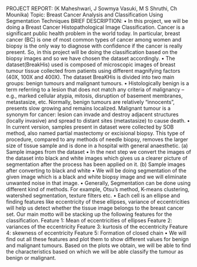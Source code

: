 PROJECT REPORT:
(K Maheshwari, J Sowmya Vasuki, M S Shruthi, Ch Mounika)
Topic: Breast Cancer Analysis and Classification Using Segmentation Techniques
BRIEF DESCRIPTION: • In this project, we will be doing a Breast Cancer Histopathological Image Classification. Cancer is a significant public health problem in the world today. In particular, breast cancer (BC) is one of most common types of cancer among women and biopsy is the only way to diagnose with confidence if the cancer is really present. So, in this project will be doing the classification based on the biopsy images and so we have chosen the dataset accordingly. • The dataset(BreakHis) used is composed of microscopic images of breast tumour tissue collected from patients using different magnifying factors (40X, 100X and 400X). The dataset BreaKHis is divided into two main groups: benign tumours and malignant tumours.
• Histologically benign is a term referring to a lesion that does not match any criteria of malignancy – e.g., marked cellular atypia, mitosis, disruption of basement membranes, metastasize, etc. Normally, benign tumours are relatively “innocents”, presents slow growing and remains localized. Malignant tumour is a synonym for cancer: lesion can invade and destroy adjacent structures (locally invasive) and spread to distant sites (metastasize) to cause death.
• In current version, samples present in dataset were collected by SOB method, also named partial mastectomy or excisional biopsy. This type of procedure, compared to any methods of needle biopsy, removes the larger size of tissue sample and is done in a hospital with general anaesthetic.
(a) Sample images from the dataset • In the next step we convert the images of the dataset into black and white images which gives us a clearer picture of segmentation after the process has been applied on it. (b) Sample images after converting to black and white
• We will be doing segmentation of the given image which is a black and white biopsy image and we will eliminate unwanted noise in that image.
• Generally, Segmentation can be done using different kind of methods. For example, Otsu’s method, K-means clustering, watershed segmentation, texture filters etc.
• Each cell is an ellipse and finding features like eccentricity of these ellipses, variance of eccentricities will help us detect whether the tissue image belongs to the breast cancer set. Our main motto will be stacking up the following features for the classification.
Feature 1: Mean of eccentricities of ellipses
Feature 2: variances of the eccentricity
Feature 3: kurtosis of the eccentricity
Feature 4: skewness of eccentricity
Feature 5: Formation of closed chain
• We will find out all these features and plot them to show different values for benign and malignant tumours.
Based on the plots we obtain, we will be able to find the characteristics based on which we will be able classify the tumour as benign or malignant.
